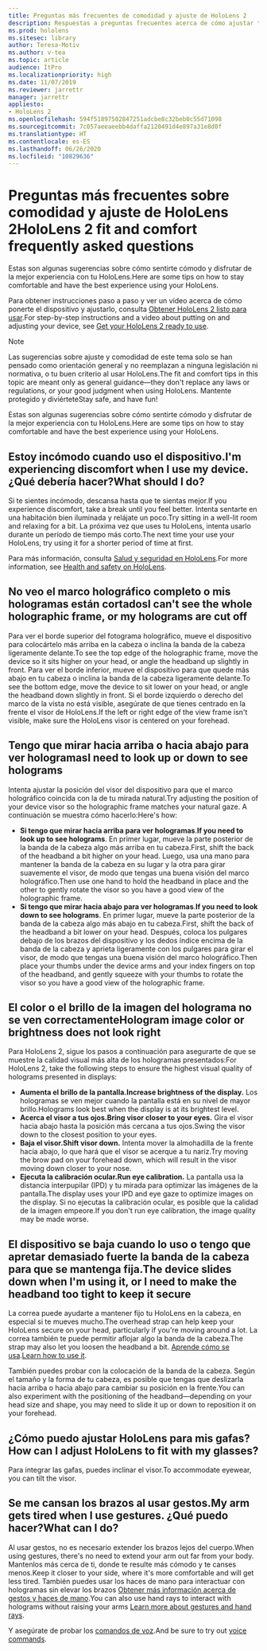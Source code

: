 ```yaml
---
title: Preguntas más frecuentes de comodidad y ajuste de HoloLens 2
description: Respuestas a preguntas frecuentes acerca de cómo ajustar tu HoloLens 2.
ms.prod: hololens
ms.sitesec: library
author: Teresa-Motiv
ms.author: v-tea
ms.topic: article
audience: ItPro
ms.localizationpriority: high
ms.date: 11/07/2019
ms.reviewer: jarrettr
manager: jarrettr
appliesto:
- HoloLens 2
ms.openlocfilehash: 594f51897502847251adcbe8c32beb0c55d71098
ms.sourcegitcommit: 7c057aeeaeebb4daffa2120491d4e897a31e8d0f
ms.translationtype: HT
ms.contentlocale: es-ES
ms.lasthandoff: 06/26/2020
ms.locfileid: "10829636"
---
```

# <span data-ttu-id="67e47-103">Preguntas más frecuentes sobre comodidad y ajuste de HoloLens 2</span><span class="sxs-lookup"><span data-stu-id="67e47-103">HoloLens 2 fit and comfort frequently asked questions</span></span>

<span data-ttu-id="67e47-104">Estas son algunas sugerencias sobre cómo sentirte cómodo y disfrutar de la mejor experiencia con tu HoloLens.</span><span class="sxs-lookup"><span data-stu-id="67e47-104">Here are some tips on how to stay comfortable and have the best experience using your HoloLens.</span></span>

<span data-ttu-id="67e47-105">Para obtener instrucciones paso a paso y ver un vídeo acerca de cómo ponerte el dispositivo y ajustarlo, consulta [Obtener HoloLens 2 listo para usar](hololens2-setup.md).</span><span class="sxs-lookup"><span data-stu-id="67e47-105">For step-by-step instructions and a video about putting on and adjusting your device, see [Get your HoloLens 2 ready to use](hololens2-setup.md).</span></span>

> [!NOTE]
> <span data-ttu-id="67e47-106">Las sugerencias sobre ajuste y comodidad de este tema solo se han pensado como orientación general y no reemplazan a ninguna legislación ni normativa, o tu buen criterio al usar HoloLens.</span><span class="sxs-lookup"><span data-stu-id="67e47-106">The fit and comfort tips in this topic are meant only as general guidance&mdash;they don't replace any laws or regulations, or your good judgment when using HoloLens.</span></span> <span data-ttu-id="67e47-107">Mantente protegido y diviértete</span><span class="sxs-lookup"><span data-stu-id="67e47-107">Stay safe, and have fun!</span></span>

<span data-ttu-id="67e47-108">Estas son algunas sugerencias sobre cómo sentirte cómodo y disfrutar de la mejor experiencia con tu HoloLens.</span><span class="sxs-lookup"><span data-stu-id="67e47-108">Here are some tips on how to stay comfortable and have the best experience using your HoloLens.</span></span>

## <span data-ttu-id="67e47-109">Estoy incómodo cuando uso el dispositivo.</span><span class="sxs-lookup"><span data-stu-id="67e47-109">I'm experiencing discomfort when I use my device.</span></span> <span data-ttu-id="67e47-110">¿Qué debería hacer?</span><span class="sxs-lookup"><span data-stu-id="67e47-110">What should I do?</span></span>

<span data-ttu-id="67e47-111">Si te sientes incómodo, descansa hasta que te sientas mejor.</span><span class="sxs-lookup"><span data-stu-id="67e47-111">If you experience discomfort, take a break until you feel better.</span></span> <span data-ttu-id="67e47-112">Intenta sentarte en una habitación bien iluminada y relájate un poco.</span><span class="sxs-lookup"><span data-stu-id="67e47-112">Try sitting in a well-lit room and relaxing for a bit.</span></span> <span data-ttu-id="67e47-113">La próxima vez que uses tu HoloLens, intenta usarlo durante un período de tiempo más corto.</span><span class="sxs-lookup"><span data-stu-id="67e47-113">The next time your use your HoloLens, try using it for a shorter period of time at first.</span></span>

<span data-ttu-id="67e47-114">Para más información, consulta [Salud y seguridad en HoloLens](https://go.microsoft.com/fwlink/p/?LinkId=746661).</span><span class="sxs-lookup"><span data-stu-id="67e47-114">For more information, see [Health and safety on HoloLens](https://go.microsoft.com/fwlink/p/?LinkId=746661).</span></span>

## <span data-ttu-id="67e47-115">No veo el marco holográfico completo o mis hologramas están cortados</span><span class="sxs-lookup"><span data-stu-id="67e47-115">I can't see the whole holographic frame, or my holograms are cut off</span></span>

<span data-ttu-id="67e47-116">Para ver el borde superior del fotograma holográfico, mueve el dispositivo para colocártelo más arriba en la cabeza o inclina la banda de la cabeza ligeramente delante.</span><span class="sxs-lookup"><span data-stu-id="67e47-116">To see the top edge of the holographic frame, move the device so it sits higher on your head, or angle the headband up slightly in front.</span></span> <span data-ttu-id="67e47-117">Para ver el borde inferior, mueve el dispositivo para que quede más abajo en tu cabeza o inclina la banda de la cabeza ligeramente delante.</span><span class="sxs-lookup"><span data-stu-id="67e47-117">To see the bottom edge, move the device to sit lower on your head, or angle the headband down slightly in front.</span></span> <span data-ttu-id="67e47-118">Si el borde izquierdo o derecho del marco de la vista no está visible, asegúrate de que tienes centrado en la frente el visor de HoloLens.</span><span class="sxs-lookup"><span data-stu-id="67e47-118">If the left or right edge of the view frame isn't visible, make sure the HoloLens visor is centered on your forehead.</span></span>

## <span data-ttu-id="67e47-119">Tengo que mirar hacia arriba o hacia abajo para ver hologramas</span><span class="sxs-lookup"><span data-stu-id="67e47-119">I need to look up or down to see holograms</span></span>

<span data-ttu-id="67e47-120">Intenta ajustar la posición del visor del dispositivo para que el marco holográfico coincida con la de tu mirada natural.</span><span class="sxs-lookup"><span data-stu-id="67e47-120">Try adjusting the position of your device visor so the holographic frame matches your natural gaze.</span></span> <span data-ttu-id="67e47-121">A continuación se muestra cómo hacerlo:</span><span class="sxs-lookup"><span data-stu-id="67e47-121">Here's how:</span></span>

- <span data-ttu-id="67e47-122">**Si tengo que mirar hacia arriba para ver hologramas**.</span><span class="sxs-lookup"><span data-stu-id="67e47-122">**If you need to look up to see holograms**.</span></span> <span data-ttu-id="67e47-123">En primer lugar, mueve la parte posterior de la banda de la cabeza algo más arriba en tu cabeza.</span><span class="sxs-lookup"><span data-stu-id="67e47-123">First, shift the back of the headband a bit higher on your head.</span></span> <span data-ttu-id="67e47-124">Luego, usa una mano para mantener la banda de la cabeza en su lugar y la otra para girar suavemente el visor, de modo que tengas una buena visión del marco holográfico.</span><span class="sxs-lookup"><span data-stu-id="67e47-124">Then use one hand to hold the headband in place and the other to gently rotate the visor so you have a good view of the holographic frame.</span></span>
- <span data-ttu-id="67e47-125">**Si tengo que mirar hacia abajo para ver hologramas**.</span><span class="sxs-lookup"><span data-stu-id="67e47-125">**If you need to look down to see holograms**.</span></span> <span data-ttu-id="67e47-126">En primer lugar, mueve la parte posterior de la banda de la cabeza algo más abajo en tu cabeza.</span><span class="sxs-lookup"><span data-stu-id="67e47-126">First, shift the back of the headband a bit lower on your head.</span></span> <span data-ttu-id="67e47-127">Después, coloca los pulgares debajo de los brazos del dispositivo y los dedos índice encima de la banda de la cabeza y aprieta ligeramente con los pulgares para girar el visor, de modo que tengas una buena visión del marco holográfico.</span><span class="sxs-lookup"><span data-stu-id="67e47-127">Then place your thumbs under the device arms and your index fingers on top of the headband, and gently squeeze with your thumbs to rotate the visor so you have a good view of the holographic frame.</span></span>

## <span data-ttu-id="67e47-128">El color o el brillo de la imagen del holograma no se ven correctamente</span><span class="sxs-lookup"><span data-stu-id="67e47-128">Hologram image color or brightness does not look right</span></span>

<span data-ttu-id="67e47-129">Para HoloLens 2, sigue los pasos a continuación para asegurarte de que se muestre la calidad visual más alta de los hologramas presentados:</span><span class="sxs-lookup"><span data-stu-id="67e47-129">For HoloLens 2, take the following steps to ensure the highest visual quality of holograms presented in displays:</span></span>

- **<span data-ttu-id="67e47-130">Aumenta el brillo de la pantalla.</span><span class="sxs-lookup"><span data-stu-id="67e47-130">Increase brightness of the display.</span></span>** <span data-ttu-id="67e47-131">Los hologramas se ven mejor cuando la pantalla está en su nivel de mayor brillo.</span><span class="sxs-lookup"><span data-stu-id="67e47-131">Holograms look best when the display is at its brightest level.</span></span>
- **<span data-ttu-id="67e47-132">Acerca el visor a tus ojos.</span><span class="sxs-lookup"><span data-stu-id="67e47-132">Bring visor closer to your eyes.</span></span>** <span data-ttu-id="67e47-133">Gira el visor hacia abajo hasta la posición más cercana a tus ojos.</span><span class="sxs-lookup"><span data-stu-id="67e47-133">Swing the visor down to the closest position to your eyes.</span></span>
- **<span data-ttu-id="67e47-134">Baja el visor.</span><span class="sxs-lookup"><span data-stu-id="67e47-134">Shift visor down.</span></span>** <span data-ttu-id="67e47-135">Intenta mover la almohadilla de la frente hacia abajo, lo que hará que el visor se acerque a tu nariz.</span><span class="sxs-lookup"><span data-stu-id="67e47-135">Try moving the brow pad on your forehead down, which will result in the visor moving down closer to your nose.</span></span>
- **<span data-ttu-id="67e47-136">Ejecuta la calibración ocular.</span><span class="sxs-lookup"><span data-stu-id="67e47-136">Run eye calibration.</span></span>** <span data-ttu-id="67e47-137">La pantalla usa la distancia interpupilar (IPD) y tu mirada para optimizar las imágenes de la pantalla.</span><span class="sxs-lookup"><span data-stu-id="67e47-137">The display uses your IPD and eye gaze to optimize images on the display.</span></span> <span data-ttu-id="67e47-138">Si no ejecutas la calibración ocular, es posible que la calidad de la imagen empeore.</span><span class="sxs-lookup"><span data-stu-id="67e47-138">If you don't run eye calibration, the image quality may be made worse.</span></span>

## <span data-ttu-id="67e47-139">El dispositivo se baja cuando lo uso o tengo que apretar demasiado fuerte la banda de la cabeza para que se mantenga fija.</span><span class="sxs-lookup"><span data-stu-id="67e47-139">The device slides down when I'm using it, or I need to make the headband too tight to keep it secure</span></span>

<span data-ttu-id="67e47-140">La correa puede ayudarte a mantener fijo tu HoloLens en la cabeza, en especial si te mueves mucho.</span><span class="sxs-lookup"><span data-stu-id="67e47-140">The overhead strap can help keep your HoloLens secure on your head, particularly if you're moving around a lot.</span></span> <span data-ttu-id="67e47-141">La correa también te puede permitir aflojar algo la banda de la cabeza.</span><span class="sxs-lookup"><span data-stu-id="67e47-141">The strap may also let you loosen the headband a bit.</span></span> <span data-ttu-id="67e47-142">[Aprende cómo se usa](hololens2-setup.md#adjust-fit).</span><span class="sxs-lookup"><span data-stu-id="67e47-142">[Learn how to use it](hololens2-setup.md#adjust-fit).</span></span>

<span data-ttu-id="67e47-143">También puedes probar con la colocación de la banda de la cabeza. Según el tamaño y la forma de tu cabeza, es posible que tengas que deslizarla hacia arriba o hacia abajo para cambiar su posición en la frente.</span><span class="sxs-lookup"><span data-stu-id="67e47-143">You can also experiment with the positioning of the headband&mdash;depending on your head size and shape, you may need to slide it up or down to reposition it on your forehead.</span></span>

## <span data-ttu-id="67e47-144">¿Cómo puedo ajustar HoloLens para mis gafas?</span><span class="sxs-lookup"><span data-stu-id="67e47-144">How can I adjust HoloLens to fit with my glasses?</span></span>

<span data-ttu-id="67e47-145">Para integrar las gafas, puedes inclinar el visor.</span><span class="sxs-lookup"><span data-stu-id="67e47-145">To accommodate eyewear, you can tilt the visor.</span></span>

## <span data-ttu-id="67e47-146">Se me cansan los brazos al usar gestos.</span><span class="sxs-lookup"><span data-stu-id="67e47-146">My arm gets tired when I use gestures.</span></span> <span data-ttu-id="67e47-147">¿Qué puedo hacer?</span><span class="sxs-lookup"><span data-stu-id="67e47-147">What can I do?</span></span>

<span data-ttu-id="67e47-148">Al usar gestos, no es necesario extender los brazos lejos del cuerpo.</span><span class="sxs-lookup"><span data-stu-id="67e47-148">When using gestures, there's no need to extend your arm out far from your body.</span></span> <span data-ttu-id="67e47-149">Mantenlos más cerca de ti, donde te resulte más cómodo y te canses menos.</span><span class="sxs-lookup"><span data-stu-id="67e47-149">Keep it closer to your side, where it's more comfortable and will get less tired.</span></span> <span data-ttu-id="67e47-150">También puedes usar los haces de mano para interactuar con hologramas sin elevar los brazos [Obtener más información acerca de gestos y haces de mano](hololens2-basic-usage.md#the-hand-tracking-frame).</span><span class="sxs-lookup"><span data-stu-id="67e47-150">You can also use hand rays to interact with holograms without raising your arms [Learn more about gestures and hand rays](hololens2-basic-usage.md#the-hand-tracking-frame).</span></span>

<span data-ttu-id="67e47-151">Y asegúrate de probar los [comandos de voz](hololens-cortana.md).</span><span class="sxs-lookup"><span data-stu-id="67e47-151">And be sure to try out [voice commands](hololens-cortana.md).</span></span>
